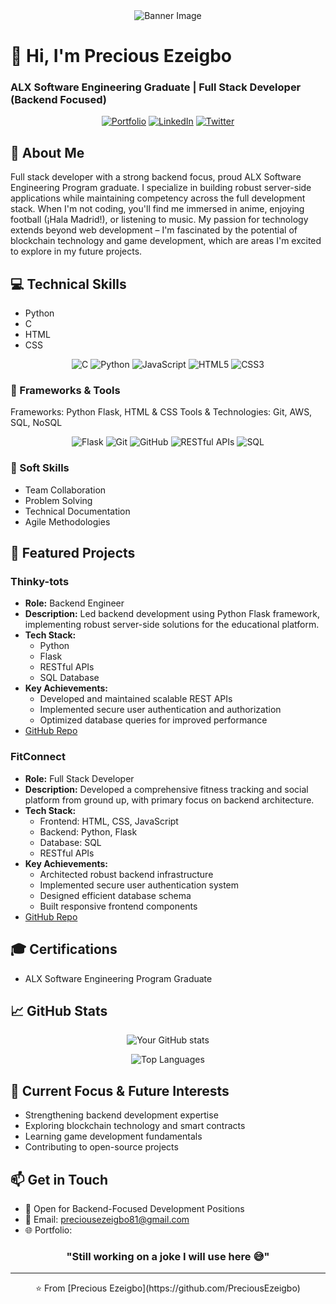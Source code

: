 <!-- Header Banner -->
<div align="center">
  <img src="https://placehold.co/1500x500?text=Precious+Ezeigbo&font=roboto" alt="Banner Image">
</div>

# 👋 Hi, I'm Precious Ezeigbo
### ALX Software Engineering Graduate | Full Stack Developer (Backend Focused)

<div align="center">
  
[![Portfolio](https://img.shields.io/badge/Portfolio-0066cc?style=for-the-badge&logo=google-chrome&logoColor=white)](your-portfolio-url)
[![LinkedIn](https://img.shields.io/badge/LinkedIn-0066cc?style=for-the-badge&logo=linkedin&logoColor=white)](https://www.linkedin.com/in/precious-ezeigbo)
[![Twitter](https://img.shields.io/badge/X-0066cc?style=for-the-badge&logo=x&logoColor=white)](https://twitter.com/preciousezeigbo)

</div>

## 🚀 About Me
Full stack developer with a strong backend focus, proud ALX Software Engineering Program graduate. I specialize in building robust server-side applications while maintaining competency across the full development stack. When I'm not coding, you'll find me immersed in anime, enjoying football (¡Hala Madrid!), or listening to music. My passion for technology extends beyond web development – I'm fascinated by the potential of blockchain technology and game development, which are areas I'm excited to explore in my future projects.

## 💻 Technical Skills
- Python
- C
- HTML
- CSS



<div align="center">

![C](https://img.shields.io/badge/C-00599C?style=for-the-badge&logo=c&logoColor=white)
![Python](https://img.shields.io/badge/Python-3776AB?style=for-the-badge&logo=python&logoColor=white)
![JavaScript](https://img.shields.io/badge/JavaScript-F7DF1E?style=for-the-badge&logo=javascript&logoColor=black)
![HTML5](https://img.shields.io/badge/HTML5-E34F26?style=for-the-badge&logo=html5&logoColor=white)
![CSS3](https://img.shields.io/badge/CSS3-1572B6?style=for-the-badge&logo=css3&logoColor=white)

</div>

### 🔧 Frameworks & Tools
Frameworks: Python Flask, HTML & CSS
Tools & Technologies: Git, AWS, SQL, NoSQL
<div align="center">

![Flask](https://img.shields.io/badge/Flask-000000?style=for-the-badge&logo=flask&logoColor=white)
![Git](https://img.shields.io/badge/Git-F05032?style=for-the-badge&logo=git&logoColor=white)
![GitHub](https://img.shields.io/badge/GitHub-181717?style=for-the-badge&logo=github&logoColor=white)
![RESTful APIs](https://img.shields.io/badge/REST-02569B?style=for-the-badge&logo=rest&logoColor=white)
![SQL](https://img.shields.io/badge/SQL-4479A1?style=for-the-badge&logo=mysql&logoColor=white)

</div>

### 🌟 Soft Skills
- Team Collaboration  
- Problem Solving  
- Technical Documentation  
- Agile Methodologies  

## 🌟 Featured Projects

### Thinky-tots
- **Role:** Backend Engineer
- **Description:** Led backend development using Python Flask framework, implementing robust server-side solutions for the educational platform.
- **Tech Stack:** 
  - Python
  - Flask
  - RESTful APIs
  - SQL Database
- **Key Achievements:**
  - Developed and maintained scalable REST APIs
  - Implemented secure user authentication and authorization
  - Optimized database queries for improved performance
- [GitHub Repo](https://github.com/PreciousEzeigbo/Thinky-Tots)

### FitConnect
- **Role:** Full Stack Developer
- **Description:** Developed a comprehensive fitness tracking and social platform from ground up, with primary focus on backend architecture.
- **Tech Stack:**
  - Frontend: HTML, CSS, JavaScript
  - Backend: Python, Flask
  - Database: SQL
  - RESTful APIs
- **Key Achievements:**
  - Architected robust backend infrastructure
  - Implemented secure user authentication system
  - Designed efficient database schema
  - Built responsive frontend components
- [GitHub Repo](https://github.com/PreciousEzeigbo/Portfolio_project)

## 🎓 Certifications
- ALX Software Engineering Program Graduate

## 📈 GitHub Stats

<div align="center">
  
![Your GitHub stats](https://github-readme-stats.vercel.app/api?username=PreciousEzeigbo&show_icons=true&theme=default&title_color=0066cc&icon_color=0066cc)

![Top Languages](https://github-readme-stats.vercel.app/api/top-langs/?username=PreciousEzeigbo&layout=compact&theme=default&title_color=0066cc)

</div>

## 🎯 Current Focus & Future Interests
- Strengthening backend development expertise  
- Exploring blockchain technology and smart contracts  
- Learning game development fundamentals  
- Contributing to open-source projects  

## 📫 Get in Touch
- 💼 Open for Backend-Focused Development Positions  
- 📧 Email: preciousezeigbo81@gmail.com  
- 🌐 Portfolio:

<div align="center">
  
### "Still working on a joke I will use here 😅"

</div>

---
<div align="center">
⭐️ From [Precious Ezeigbo](https://github.com/PreciousEzeigbo)
</div>
